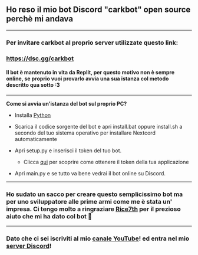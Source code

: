 ## Ho reso il mio bot Discord "carkbot" open source  perchè mi andava
___

### **Per invitare carkbot al proprio server utilizzate questo link:**
 
### https://dsc.gg/carkbot

#### Il bot è mantenuto in vita da Replit, per questo motivo non è sempre online, se proprio vuoi provarlo avvia una sua istanza col metodo descritto qua sotto :3
___

**Come si avvia un'istanza del bot sul proprio PC?**

+ Installa [Python](https://python.org/download)

+ Scarica il codice sorgente del bot e apri install.bat oppure install.sh a secondo del tuo sistema operativo per installare Nextcord automaticamente

+ Apri setup.py e inserisci il token del tuo bot.
  - Clicca [qui](https://discord.com/developers/docs/getting-started#configuring-a-bot) per scoprire come ottenere il token della tua applicazione

+ Apri main.py e se tutto va bene vedrai il bot online su Discord.
___

### Ho sudato un sacco per creare questo semplicissimo bot ma per uno sviluppatore alle prime armi come me è stata un' impresa. Ci tengo molto a ringraziare [Rice7th](https://github.com/rice7th) per il prezioso aiuto che mi ha dato col bot :handshake:

___

### Dato che ci sei __iscriviti al mio [canale YouTube](http://youtube.com/@yeacark)!__ ed entra nel mio [server Discord](https://dsc.gg/cark)!